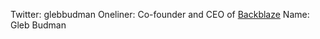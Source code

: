 Twitter: glebbudman
Oneliner: Co-founder and CEO of <a href="http://www.backblaze.com/" target="_blank">Backblaze</a>
Name: Gleb Budman
